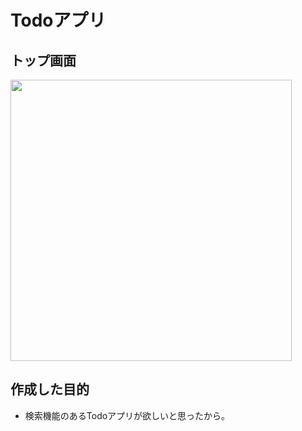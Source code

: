 # Todoアプリ

## トップ画面

<img src = "https://user-images.githubusercontent.com/114378472/216940870-1521dd79-49d6-4810-8af8-3c876a348bf3.png" width = "450px" >

## 作成した目的
- 検索機能のあるTodoアプリが欲しいと思ったから。

